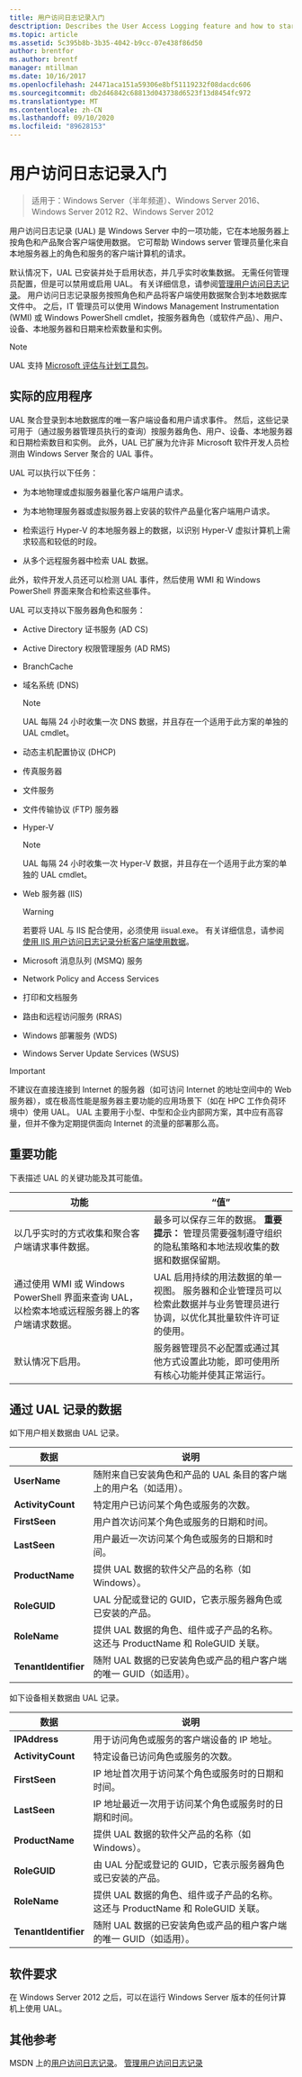 ```yaml
---
title: 用户访问日志记录入门
desctription: Describes the User Access Logging feature and how to start using it.
ms.topic: article
ms.assetid: 5c395b8b-3b35-4042-b9cc-07e438f86d50
author: brentfor
ms.author: brentf
manager: mtillman
ms.date: 10/16/2017
ms.openlocfilehash: 24471aca151a59306e8bf51119232f08dacdc606
ms.sourcegitcommit: db2d46842c68813d043738d6523f13d8454fc972
ms.translationtype: MT
ms.contentlocale: zh-CN
ms.lasthandoff: 09/10/2020
ms.locfileid: "89628153"
---
```

# <a name="get-started-with-user-access-logging"></a>用户访问日志记录入门

>适用于：Windows Server（半年频道）、Windows Server 2016、Windows Server 2012 R2、Windows Server 2012

用户访问日志记录 (UAL) 是 Windows Server 中的一项功能，它在本地服务器上按角色和产品聚合客户端使用数据。 它可帮助 Windows server 管理员量化来自本地服务器上的角色和服务的客户端计算机的请求。

默认情况下，UAL 已安装并处于启用状态，并几乎实时收集数据。 无需任何管理员配置，但是可以禁用或启用 UAL。 有关详细信息，请参阅[管理用户访问日志记录](Manage-User-Access-Logging.md)。 用户访问日志记录服务按照角色和产品将客户端使用数据聚合到本地数据库文件中。  之后，IT 管理员可以使用 Windows Management Instrumentation (WMI) 或 Windows PowerShell cmdlet，按服务器角色（或软件产品）、用户、设备、本地服务器和日期来检索数量和实例。

> [!NOTE]
> UAL 支持 [Microsoft 评估与计划工具包](https://go.microsoft.com/fwlink/?LinkID=111000)。

## <a name="practical-applications"></a><a name="BKMK_APP"></a>实际的应用程序
UAL 聚合登录到本地数据库的唯一客户端设备和用户请求事件。 然后，这些记录可用于（通过服务器管理员执行的查询）按服务器角色、用户、设备、本地服务器和日期检索数目和实例。  此外，UAL 已扩展为允许非 Microsoft 软件开发人员检测由 Windows Server 聚合的 UAL 事件。

UAL 可以执行以下任务：

-   为本地物理或虚拟服务器量化客户端用户请求。

-   为本地物理服务器或虚拟服务器上安装的软件产品量化客户端用户请求。

-   检索运行 Hyper-V 的本地服务器上的数据，以识别 Hyper-V 虚拟计算机上需求较高和较低的时段。

-   从多个远程服务器中检索 UAL 数据。

此外，软件开发人员还可以检测 UAL 事件，然后使用 WMI 和 Windows PowerShell 界面来聚合和检索这些事件。

UAL 可以支持以下服务器角色和服务：

-   Active Directory 证书服务 (AD CS)

-   Active Directory 权限管理服务 (AD RMS)

-   BranchCache

-   域名系统 (DNS)

    > [!NOTE]
    > UAL 每隔 24 小时收集一次 DNS 数据，并且存在一个适用于此方案的单独的 UAL cmdlet。

-   动态主机配置协议 (DHCP)

-   传真服务器

-   文件服务

-   文件传输协议 (FTP) 服务器

-   Hyper-V

    > [!NOTE]
    > UAL 每隔 24 小时收集一次 Hyper-V 数据，并且存在一个适用于此方案的单独的 UAL cmdlet。

-   Web 服务器 (IIS)

    > [!WARNING]
    > 若要将 UAL 与 IIS 配合使用，必须使用 iisual.exe。 有关详细信息，请参阅 [使用 IIS 用户访问日志记录分析客户端使用数据](https://www.iis.net/learn/manage/configuring-security/analyzing-client-usage-data-with-iis-user-access-logging)。

-   Microsoft 消息队列 (MSMQ) 服务

-   Network Policy and Access Services

-   打印和文档服务

-   路由和远程访问服务 (RRAS)

-   Windows 部署服务 (WDS)

-   Windows Server Update Services (WSUS)

> [!IMPORTANT]
> 不建议在直接连接到 Internet 的服务器（如可访问 Internet 的地址空间中的 Web 服务器），或在极高性能是服务器主要功能的应用场景下（如在 HPC 工作负荷环境中）使用 UAL。 UAL 主要用于小型、中型和企业内部网方案，其中应有高容量，但并不像为定期提供面向 Internet 的流量的部署那么高。

## <a name="important-functionality"></a><a name="BKMK_NEW"></a>重要功能
下表描述 UAL 的关键功能及其可能值。

|功能|“值”|
|-----------------|---------|
|以几乎实时的方式收集和聚合客户端请求事件数据。|最多可以保存三年的数据。 **重要提示：** 管理员需要强制遵守组织的隐私策略和本地法规收集的数据和数据保留期。|
|通过使用 WMI 或 Windows PowerShell 界面来查询 UAL，以检索本地或远程服务器上的客户端请求数据。|UAL 启用持续的用法数据的单一视图。 服务器和企业管理员可以检索此数据并与业务管理员进行协调，以优化其批量软件许可证的使用。|
|默认情况下启用。|服务器管理员不必配置或通过其他方式设置此功能，即可使用所有核心功能并使其正常运行。|

## <a name="data-logged-with-ual"></a>通过 UAL 记录的数据
如下用户相关数据由 UAL 记录。

|数据|说明|
|--------|---------------|
|**UserName**|随附来自已安装角色和产品的 UAL 条目的客户端上的用户名（如适用）。|
|**ActivityCount**|特定用户已访问某个角色或服务的次数。|
|**FirstSeen**|用户首次访问某个角色或服务的日期和时间。|
|**LastSeen**|用户最近一次访问某个角色或服务的日期和时间。|
|**ProductName**|提供 UAL 数据的软件父产品的名称（如 Windows）。|
|**RoleGUID**|UAL 分配或登记的 GUID，它表示服务器角色或已安装的产品。|
|**RoleName**|提供 UAL 数据的角色、组件或子产品的名称。 这还与 ProductName 和 RoleGUID 关联。|
|**TenantIdentifier**|随附 UAL 数据的已安装角色或产品的租户客户端的唯一 GUID（如适用）。|

如下设备相关数据由 UAL 记录。

|数据|说明|
|--------|---------------|
|**IPAddress**|用于访问角色或服务的客户端设备的 IP 地址。|
|**ActivityCount**|特定设备已访问角色或服务的次数。|
|**FirstSeen**|IP 地址首次用于访问某个角色或服务时的日期和时间。|
|**LastSeen**|IP 地址最近一次用于访问某个角色或服务时的日期和时间。|
|**ProductName**|提供 UAL 数据的软件父产品的名称（如 Windows）。|
|**RoleGUID**|由 UAL 分配或登记的 GUID，它表示服务器角色或已安装的产品。|
|**RoleName**|提供 UAL 数据的角色、组件或子产品的名称。 这还与 ProductName 和 RoleGUID 关联。|
|**TenantIdentifier**|随附 UAL 数据的已安装角色或产品的租户客户端的唯一 GUID（如适用）。|

## <a name="software-requirements"></a><a name="BKMK_SOFT"></a>软件要求
在 Windows Server 2012 之后，可以在运行 Windows Server 版本的任何计算机上使用 UAL。

## <a name="additional-references"></a>其他参考
MSDN 上的[用户访问日志记录](/previous-versions/windows/desktop/ual/user-access-logging)。
[管理用户访问日志记录](Manage-User-Access-Logging.md)